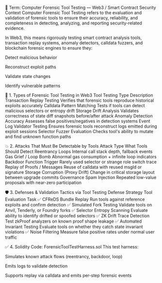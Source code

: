 🧪 Term: Computer Forensic Tool Testing — Web3 / Smart Contract Security Context
Computer Forensic Tool Testing refers to the evaluation and validation of forensic tools to ensure their accuracy, reliability, and completeness in detecting, analyzing, and reporting security-related evidence.

In Web3, this means rigorously testing smart contract analysis tools, transaction replay systems, anomaly detectors, calldata fuzzers, and blockchain forensic engines to ensure they:

Detect malicious behavior

Reconstruct exploit paths

Validate state changes

Identify vulnerable patterns

📘 1. Types of Forensic Tool Testing in Web3
Tool Testing Type	Description
Transaction Replay Testing	Verifies that forensic tools reproduce historical exploits accurately
Calldata Pattern Matching	Tests if tools can detect malicious selectors or entropy drift
Storage Drift Analysis	Validates correctness of state diff snapshots before/after attack
Anomaly Detection Accuracy	Assesses false positives/negatives in detection systems
Event Log Validator Testing	Ensures forensic tools reconstruct logs emitted during exploit sessions
Selector Fuzzer Evaluation	Checks tool's ability to mutate and find unknown function paths

💥 2. Attacks That Must Be Detectable by Tools
Attack Type	What Tools Should Detect
Reentrancy Loops	Internal call stack depth, fallback events
Gas Grief / Loop Bomb	Abnormal gas consumption + infinite loop indicators
Backdoor Function Trigger	Rarely used selector or strange role switch trace
Replay of Proofs / Messages	Reuse of calldata with reused msgId or signature
Storage Corruption (Proxy Drift)	Change in critical storage layout between upgrade commits
Governance Spam Injection	Repeated low-value proposals with near-zero participation

🛡️ 3. Defenses & Validation Tactics via Tool Testing
Defense Strategy	Tool Evaluation Task
✅ CFReDS Bundle Replay	Run tools against reference exploits and confirm detection
✅ Simulated Fork Testing	Validate tools on Anvil, Tenderly, or Foundry forks
✅ Selector Entropy Scanning	Evaluate ability to identify drifted or spoofed selectors
✅ ZK Drift Trace Detection	Test zkProof analyzers on known proof shape leakage
✅ Automated Invariant Testing	Evaluate tools on whether they catch state invariant violations
✅ Noise Filtering	Measure false positive rates under normal user traffic

✅ 4. Solidity Code: ForensicToolTestHarness.sol
This test harness:

Simulates known attack flows (reentrancy, backdoor, loop)

Emits logs to validate detection

Supports replay via calldata and emits per-step forensic events